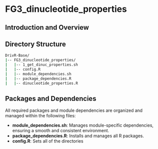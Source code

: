 # FG3_dinucleotide_properties

## Introduction and Overview

## Directory Structure
```bash
DrivR-Base/
|-- FG3_dinucleotide_properties/
|   |-- 1_get_dinuc_properties.sh
|   |-- config.R
|   |-- module_dependencies.sh
|   |-- package_dependencies.R
|   |-- dinucleotide_properties.R
```
## Packages and Dependencies
All required packages and module dependencies are organized and managed within the following files:


* **module_dependencies.sh**: Manages module-specific dependencies, ensuring a smooth and consistent environment.
* **package_dependencies.R**: Installs and manages all R packages.
* **config.R**: Sets all of the directories

  

